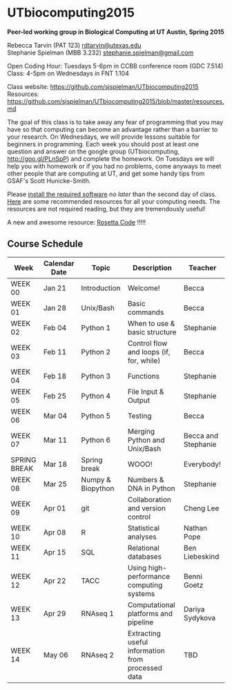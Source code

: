 # UTbiocomputing2015
**Peer-led working group in Biological Computing at UT Austin, Spring 2015**

Rebecca Tarvin (PAT 123) rdtarvin@utexas.edu
<br>Stephanie Spielman (MBB 3.232) stephanie.spielman@gmail.com

Open Coding Hour: Tuesdays 5-6pm in CCBB conference room (GDC 7.514)
<br>Class: 4-5pm on Wednesdays in FNT 1.104

Class website: https://github.com/sjspielman/UTbiocomputing2015
<br>Resources: https://github.com/sjspielman/UTbiocomputing2015/blob/master/resources.md


The goal of this class is to take away any fear of programming that you may have so that computing can become an advantage rather than a barrier to your research. On Wednesdays, we will provide lessons suitable for beginners in programming. Each week you should post at least one question and answer on the google group (UTbiocomputing, http://goo.gl/PLnSpP) and complete the homework. On Tuesdays we will help you with homework or if you had no problems, come anyways to meet other people that are computing at UT, and get some handy tips from GSAF's Scott Hunicke-Smith.

Please [install the required software](https://github.com/sjspielman/UTbiocomputing2015/blob/master/install.md) *no later* than the second day of class. 
[Here](https://github.com/sjspielman/UTbiocomputing2015/blob/master/resources.md) are some recommended resources for all your computing needs. The resources are not required reading, but they are tremendously useful!

A new and awesome resource: [Rosetta Code](https://rosettacode.org/wiki) !!!!!

## Course Schedule

Week    |  Calendar Date        | Topic        | Description | Teacher
--------|---------------|--------------|-------------|--------
WEEK 00 | Jan 21 | Introduction | Welcome! | Becca
WEEK 01 | Jan 28 | Unix/Bash    |  Basic commands | Becca
WEEK 02 | Feb 04 | Python 1     | When to use & basic structure | Stephanie
WEEK 03 | Feb 11 | Python 2     | Control flow and loops (if, for, while) | Becca
WEEK 04 | Feb 18 | Python 3     | Functions | Stephanie
WEEK 05 | Feb 25 | Python 4     | File Input & Output | Stephanie
WEEK 06 | Mar 04 | Python 5     | Testing             | Becca
WEEK 07 | Mar 11 | Python 6     | Merging Python and Unix/Bash | Becca and Stephanie
SPRING BREAK | Mar 18 | Spring break | WOOO! | Everybody!
WEEK 08 | Mar 25 | Numpy & Biopython | Numbers & DNA in Python | Stephanie
WEEK 09 | Apr 01 | git | Collaboration and version control | Cheng Lee
WEEK 10 | Apr 08 | R  | Statistical analyses | Nathan Pope
WEEK 11 | Apr 15 | SQL  | Relational databases    | Ben Liebeskind
WEEK 12 | Apr 22 | TACC | Using high-performance computing systems | Benni Goetz
WEEK 13 | Apr 29 | RNAseq 1 | Computational platforms and pipeline| Dariya Sydykova
WEEK 14 | May 06 | RNAseq 2  | Extracting useful information from processed data | TBD
